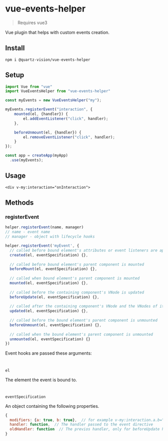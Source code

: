 # vue-events-helper
> Requires vue3

Vue plugin that helps with custom events creation.

## Install
```console
npm i @quartz-vision/vue-events-helper
```

## Setup

```js
import Vue from "vue"
import VueEventsHelper from "vue-events-helper"

const myEvents = new VueEventsHelper("my");

myEvents.registerEvent("interaction", {
    mounted(el, {handler}) {
        el.addEventListener("click", handler);
    },

    beforeUnmount(el, {handler}) {
        el.removeEventListener("click", handler);
    }
});

const app = createApp(myApp)
  .use(myEvents);
```

## Usage
```vue
<div v-my:interaction="onInteraction">
```


## Methods

### registerEvent
```js
helper.registerEvent(name, manager)
// name - event name
// manager - object with lifecycle hooks

helper.registerEvent('myEvent', {
  // called before bound element's attributes or event listeners are applied
  created(el, eventSpecification) {},
  
  // called before bound element's parent component is mounted
  beforeMount(el, eventSpecification) {},
  
  // called when bound element's parent component is mounted
  mounted(el, eventSpecification) {},
  
  // called before the containing component's VNode is updated
  beforeUpdate(el, eventSpecification) {},
  
  // called after the containing component's VNode and the VNodes of its children // have updated
  updated(el, eventSpecification) {},
  
  // called before the bound element's parent component is unmounted
  beforeUnmount(el, eventSpecification) {},
  
  // called when the bound element's parent component is unmounted
  unmounted(el, eventSpecification) {}
})
```

Event hooks are passed these arguments:
#
`el`

The element the event is bound to.
#
`eventSpecification`

An object containing the following properties.
```js
{
  modifiers: {a: true, b: true},  // for example v-my:interaction.a.b="...",
  handler: function,  // The handler passed to the event directive
  oldHandler: function  // The previos handler, only for beforeUpdate hook
}
```
